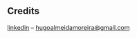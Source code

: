 ## Credits
[linkedin](https://www.linkedin.com/in/hugoalmeidamoreira/) – hugoalmeidamoreira@gmail.com

